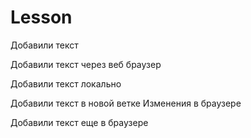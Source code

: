 ﻿# Lesson

Добавили текст

Добавили текст через веб браузер

Добавили текст локально


Добавили текст в новой ветке
Изменения в браузере

Добавили текст еще в браузере

